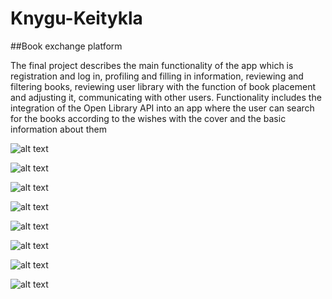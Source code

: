 # Knygu-Keitykla

##Book exchange platform

The final project describes the main functionality of the app which is registration and log in, profiling and filling in information, reviewing and filtering books, reviewing user library with the function of book placement and adjusting it, communicating with other users.
Functionality includes the integration of the Open Library API into an app where the user can search for the books according to the wishes with the cover and the basic information about them

![alt text](https://imgur.com/eofWgLc)

![alt text](https://github.com/agobaL9/Knygu-Keitykla/tree/master/app/src/main/res/Images/Screenshot_2.png)

![alt text](https://github.com/agobaL9/Knygu-Keitykla/tree/master/app/src/main/res/Images/Screenshot_3.png)

![alt text](https://github.com/agobaL9/Knygu-Keitykla/tree/master/app/src/main/res/Images/Screenshot_4.png)

![alt text](https://github.com/agobaL9/Knygu-Keitykla/tree/master/app/src/main/res/Images/Screenshot_5.png)

![alt text](https://github.com/agobaL9/Knygu-Keitykla/tree/master/app/src/main/res/Images/Screenshot_6.png)

![alt text](https://github.com/agobaL9/Knygu-Keitykla/tree/master/app/src/main/res/Images/Screenshot_7.png)

![alt text](https://github.com/agobaL9/Knygu-Keitykla/tree/master/app/src/main/res/Images/Screenshot_8.png)

